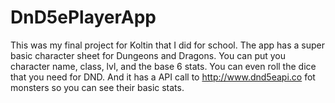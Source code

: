 # DnD5ePlayerApp

This was my final project for Koltin that I did for school.
The app has a super basic character sheet for Dungeons and Dragons. You can put you character name, class, lvl, and the base 6 stats.
You can even roll the dice that you need for DND.
And it has a API call to http://www.dnd5eapi.co fot monsters so you can see their basic stats.
